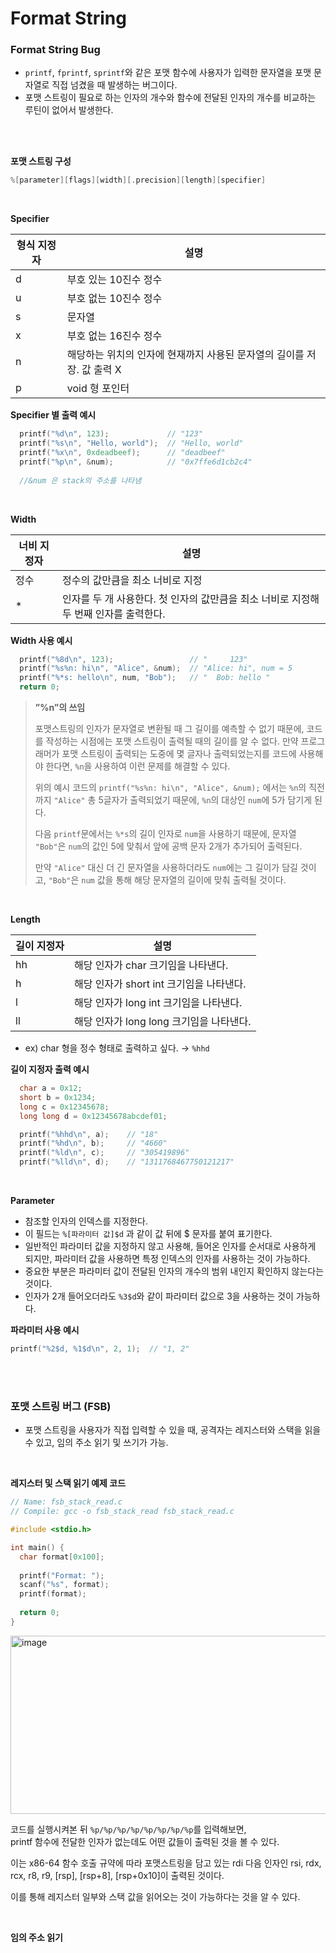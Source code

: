 # Format String

### **Format String Bug**

- `printf`, `fprintf`, `sprintf`와 같은 포맷 함수에 사용자가 입력한 문자열을 포맷 문자열로 직접 넘겼을 때 발생하는 버그이다.
- 포맷 스트링이 필요로 하는 인자의 개수와 함수에 전달된 인자의 개수를 비교하는 루틴이 없어서 발생한다.

<br>
<br>

**포맷 스트링 구성**

```c
%[parameter][flags][width][.precision][length][specifier]
```
<br>

**Specifier**

| **형식 지정자** | **설명** |
| --- | --- |
| d | 부호 있는 10진수 정수 |
| u | 부호 없는 10진수 정수 |
| s | 문자열 |
| x | 부호 없는 16진수 정수 |
| n | 해당하는 위치의 인자에 현재까지 사용된 문자열의 길이를 저장. 값 출력 X |
| p | void 형 포인터 |

**Specifier 별 출력 예시**

```c
  printf("%d\n", 123);             // "123"
  printf("%s\n", "Hello, world");  // "Hello, world"
  printf("%x\n", 0xdeadbeef);      // "deadbeef"
  printf("%p\n", &num);            // "0x7ffe6d1cb2c4"
  
  //&num 은 stack의 주소를 나타냄
```

<br>

**Width**

| **너비 지정자** | **설명** |
| --- | --- |
| 정수 | 정수의 값만큼을 최소 너비로 지정 |
| * | 인자를 두 개 사용한다. 첫 인자의 값만큼을 최소 너비로 지정해 두 번째 인자를 출력한다. |

**Width 사용 예시**

```c
  printf("%8d\n", 123);                 // "     123"
  printf("%s%n: hi\n", "Alice", &num);  // "Alice: hi", num = 5
  printf("%*s: hello\n", num, "Bob");   // "  Bob: hello "
  return 0;
```

> **”%n”의 쓰임**
> 
> 
> 포맷스트링의 인자가 문자열로 변환될 때 그 길이를 예측할 수 없기 때문에, 코드를 작성하는 시점에는 포맷 스트링이 출력될 때의 길이를 알 수 없다. 만약 프로그래머가 포맷 스트링이 출력되는 도중에 몇 글자나 출력되었는지를 코드에 사용해야 한다면, `%n`을 사용하여 이런 문제를 해결할 수 있다.
> 
> 위의 예시 코드의 `printf("%s%n: hi\n", "Alice", &num);` 에서는 `%n`의 직전까지 `"Alice"` 총 5글자가 출력되었기 때문에, `%n`의 대상인 `num`에 5가 담기게 된다. 
> 
> 다음 `printf`문에서는 `%*s`의 길이 인자로 `num`을 사용하기 때문에, 문자열 `"Bob"`은 `num`의 값인 5에 맞춰서 앞에 공백 문자 2개가 추가되어 출력된다.
> 
> 만약 `"Alice"` 대신 더 긴 문자열을 사용하더라도 `num`에는 그 길이가 담길 것이고, `"Bob"`은 `num` 값을 통해 해당 문자열의 길이에 맞춰 출력될 것이다.
> 


<br>

**Length**

| **길이 지정자** | **설명** |
| --- | --- |
| hh | 해당 인자가 char 크기임을 나타낸다. |
| h | 해당 인자가 short int 크기임을 나타낸다. |
| l | 해당 인자가 long int 크기임을 나타낸다. |
| ll | 해당 인자가 long long 크기임을 나타낸다. |
- ex) char 형을 정수 형태로 출력하고 싶다. → `%hhd`

**길이 지정자 출력 예시**

```c
  char a = 0x12;
  short b = 0x1234;
  long c = 0x12345678;
  long long d = 0x12345678abcdef01;

  printf("%hhd\n", a);    // "18"
  printf("%hd\n", b);     // "4660"
  printf("%ld\n", c);     // "305419896"
  printf("%lld\n", d);    // "1311768467750121217"
```

<br>

**Parameter**

- 참조할 인자의 인덱스를 지정한다.
- 이 필드는 `%[파라미터 값]$d` 과 같이 값 뒤에 $ 문자를 붙여 표기한다.
- 일반적인 파라미터 값을 지정하지 않고 사용해, 들어온 인자를 순서대로 사용하게 되지만, 파라미터 값을 사용하면 특정 인덱스의 인자를 사용하는 것이 가능하다.
- 중요한 부분은 파라미터 값이 전달된 인자의 개수의 범위 내인지 확인하지 않는다는 것이다.
- 인자가 2개 들어오더라도 `%3$d`와 같이 파라미터 값으로 3을 사용하는 것이 가능하다.

**파라미터 사용 예시**

```c
printf("%2$d, %1$d\n", 2, 1);  // "1, 2"
```


<br>
<br>

### 포맷 스트링 버그 (FSB)

- 포맷 스트링을 사용자가 직접 입력할 수 있을 때, 공격자는 레지스터와 스택을 읽을 수 있고, 임의 주소 읽기 및 쓰기가 가능.

<br>

**레지스터 및 스택 읽기 예제 코드**

```c
// Name: fsb_stack_read.c
// Compile: gcc -o fsb_stack_read fsb_stack_read.c

#include <stdio.h>

int main() {
  char format[0x100];
  
  printf("Format: ");
  scanf("%s", format);
  printf(format);
  
  return 0;
}
```



<img width="1473" height="285" alt="image" src="https://github.com/user-attachments/assets/51c005ed-f914-48ef-98eb-5755864841c2" />


코드를 실행시켜본 뒤 `%p/%p/%p/%p/%p/%p/%p/%p`를 입력해보면,   
printf 함수에 전달한 인자가 없는데도 어떤 값들이 출력된 것을 볼 수 있다.   

이는 x86-64 함수 호출 규약에 따라 포맷스트링을 담고 있는 rdi 다음 인자인 rsi, rdx, rcx, r8, r9, [rsp], [rsp+8], [rsp+0x10]이 출력된 것이다.    

이를 통해 레지스터 일부와 스택 값을 읽어오는 것이 가능하다는 것을 알 수 있다.

<br>


**임의 주소 읽기**





